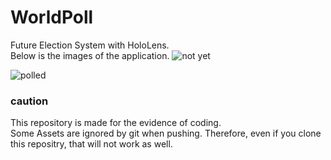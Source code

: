# WorldPoll
Future Election System with HoloLens.  
Below is the images of the application.
![not yet](https://user-images.githubusercontent.com/20081122/33525983-caef69e8-d87c-11e7-953b-040bf148f930.jpg)

![polled](https://user-images.githubusercontent.com/20081122/33525984-cb15c26e-d87c-11e7-9c67-bf54740c0570.jpg)
### **caution**
This repository is made for the evidence of coding.  
Some Assets are ignored by git when pushing. Therefore, even if you clone this repositry, that will not work as well.
